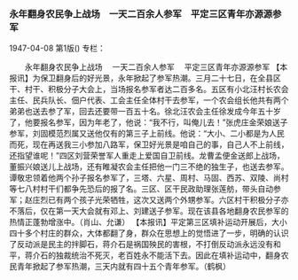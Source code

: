 ### 永年翻身农民争上战场　一天二百余人参军　平定三区青年亦源源参军

1947-04-08
第1版()
专栏：

　　永年翻身农民争上战场
  　一天二百余人参军
  　平定三区青年亦源源参军
    【本报讯】为保卫翻身后的好光景，永年掀起了参军热潮。三月二十七日，在全县区干、村干、积极分子大会上，当场报名参军者达二百多名。五区有小北汪村长农会主任、民兵队长、佃户代表、工会主任全体村干去参军，一个农会组长他共有两个弟弟也送去参了军，回去还要带一百五十名。徐北汪农会主任徐发成今年五十岁了，他要报名参军，因为年老了，他说：“我不行，叫俺儿去！”张虎庄金荣娘送子参军，刘固模范烈属又送他仅有的第三子上前线。他说：“大小、二小都是为人民而死，现在再送我三小参加八路军，保卫好光景是咱自己的事，自己人不上前线，还指望谁呢！”四区刘营荣誉军人重走上爱国自卫前线。龙曹孟便金送郎上战场，董振兴娘送儿上战场，还有睢凝农会主任把他一门三不绝的独生子，也送去参军。谭敬忠领着他两个孙子报名参军了，三塔、六星、周村、马固、西苏、双陵、尚村等七八村村干们都争先恐后的报了名。三区、区干民政助理张莲舫，带头自动参军；赵庄烈已有两个孩子光荣牺牲，这次又送两个外甥参军。六区村干积极分子亦不落后，仅在第一天大会就有邓上、刘建送子参军。现在该县各地翻身农民参军的热情正蓬勃增涨中。（肖山、允谦）
    【本报讯】平定第三区填补运动开展后，大小四十多个村庄的群众，大体都翻了身，群众在思想上的觉悟进了一步，明确的认识了反动派是民主的拌脚石，蒋介石是祸国殃民的害根，不打倒反动派永远没有和平，蒋介石的独裁统治不死灭，老百姓永不能活下去。因此在填补运动中，翻身农民青年掀起了参军热潮，三天内就有四十五个青年参军。（鹤枫）
